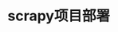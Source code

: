 # scrapy项目部署

<!--sec data-title="学习目标" data-id="section0" data-collapse=true ces-->

<!--endsec-->

<!--sec data-title="scrapyd 介绍与基本使用" data-id="section01" data-collapse=true ces-->


<!--endsec-->



<!--sec data-title="总结" data-id="sectionend" data-collapse=true ces-->


<!--endsec-->